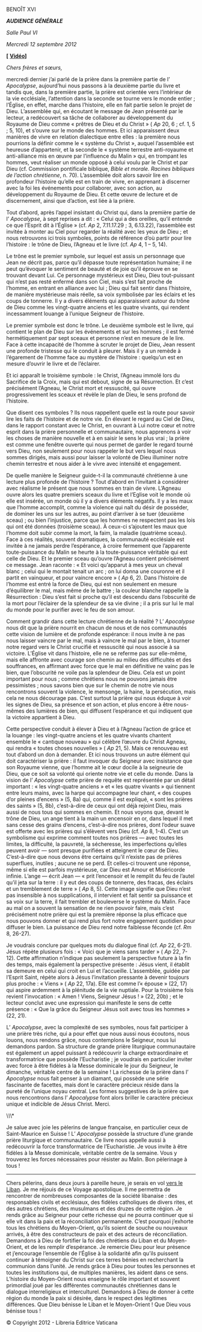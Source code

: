 BENOÎT XVI

***AUDIENCE GÉNÉRALE***

*Salle Paul VI*

*Mercredi 12 septembre* *2012*

**\[** **[Vidéo](http://player.rv.va/vaticanplayer.asp?language=it&tic=VA_NDOLQJOA)\]**

*Chers frères et sœurs,*

mercredi dernier j’ai parlé de la prière dans la première partie de l’ *Apocalypse*, aujourd’hui nous passons à la deuxième partie du livre et tandis que, dans la première partie, la prière est orientée vers l’intérieur de la vie ecclésiale, l’attention dans la seconde se tourne vers le monde entier ; l’Église, en effet, marche dans l’histoire, elle en fait partie selon le projet de Dieu. L’assemblée qui, en écoutant le message de Jean présenté par le lecteur, a redécouvert sa tâche de collaborer au développement du Royaume de Dieu comme « prêtres de Dieu et du Christ » ( *Ap* 20, 6 ; cf. 1, 5 ; 5, 10), et s’ouvre sur le monde des hommes. Et ici apparaissent deux manières de vivre en relation dialectique entre elles : la première nous pourrions la définir comme le « système du Christ », auquel l’assemblée est heureuse d’appartenir, et la seconde le « système terrestre anti-royaume et anti-alliance mis en œuvre par l’influence du Malin » qui, en trompant les hommes, veut réaliser un monde opposé à celui voulu par le Christ et par Dieu (cf. Commission pontificale biblique, *Bible et morale. Racines bibliques de l’action chrétienne*, n. 70). L’assemblée doit alors savoir lire en profondeur l’histoire qu’elle est en train de vivre, en apprenant à discerner avec la foi les événements pour collaborer, avec son action, au développement du Royaume de Dieu. Et cette œuvre de lecture et de discernement, ainsi que d’action, est liée à la prière.

Tout d’abord, après l’appel insistant du Christ qui, dans la première partie de l’ *Apocalypse*, à sept reprises a dit : « Celui qui a des oreilles, qu’il entende ce que l’Esprit dit à l’Église » (cf. *Ap* 2, 7.11.17.29 ; 3, 6.13.22), l’assemblée est invitée à monter au Ciel pour regarder la réalité avec les yeux de Dieu ; et nous retrouvons ici trois symboles, points de référence d’où partir pour lire l’histoire : le trône de Dieu, l’Agneau et le livre (cf. *Ap* 4, 1 – 5, 14).

Le trône est le premier symbole, sur lequel est assis un personnage que Jean ne décrit pas, parce qu’il dépasse toute représentation humaine; il ne peut qu’évoquer le sentiment de beauté et de joie qu’il éprouve en se trouvant devant Lui. Ce personnage mystérieux est Dieu, Dieu tout-puissant qui n’est pas resté enfermé dans son Ciel, mais s’est fait proche de l’homme, en entrant en alliance avec lui ; Dieu qui fait sentir dans l’histoire, de manière mystérieuse mais réelle, sa voix symbolisée par les éclairs et les coups de tonnerre. Il y a divers éléments qui apparaissent autour du trône de Dieu comme les vingt-quatre anciens et les quatre vivants, qui rendent incessamment louange à l’unique Seigneur de l’histoire.

Le premier symbole est donc le trône. Le deuxième symbole est le livre, qui contient le plan de Dieu sur les événements et sur les hommes ; il est fermé hermétiquement par sept sceaux et personne n’est en mesure de le lire. Face à cette incapacité de l’homme à scruter le projet de Dieu, Jean ressent une profonde tristesse qui le conduit à pleurer. Mais il y a un remède à l’égarement de l’homme face au mystère de l’histoire : quelqu’un est en mesure d’ouvrir le livre et de l’éclairer.

Et ici apparaît le troisième symbole : le Christ, l’Agneau immolé lors du Sacrifice de la Croix, mais qui est debout, signe de sa Résurrection. Et c’est précisément l’Agneau, le Christ mort et ressuscité, qui ouvre progressivement les sceaux et révèle le plan de Dieu, le sens profond de l’histoire.

Que disent ces symboles ? Ils nous rappellent quelle est la route pour savoir lire les faits de l’histoire et de notre vie. En élevant le regard au Ciel de Dieu, dans le rapport constant avec le Christ, en ouvrant à Lui notre cœur et notre esprit dans la prière personnelle et communautaire, nous apprenons à voir les choses de manière nouvelle et à en saisir le sens le plus vrai ; la prière est comme une fenêtre ouverte qui nous permet de garder le regard tourné vers Dieu, non seulement pour nous rappeler le but vers lequel nous sommes dirigés, mais aussi pour laisser la volonté de Dieu illuminer notre chemin terrestre et nous aider à le vivre avec intensité et engagement.

De quelle manière le Seigneur guide-t-il la communauté chrétienne à une lecture plus profonde de l’histoire ? Tout d’abord en l’invitant à considérer avec réalisme le présent que nous sommes en train de vivre. L’Agneau ouvre alors les quatre premiers sceaux du livre et l’Eglise voit le monde où elle est insérée, un monde où il y a divers éléments négatifs. Il y a les maux que l’homme accomplit, comme la violence qui naît du désir de posséder, de dominer les uns sur les autres, au point d’arriver à se tuer (deuxième sceau) ; ou bien l’injustice, parce que les hommes ne respectent pas les lois qui ont été données (troisième sceau). À ceux-ci s’ajoutent les maux que l’homme doit subir comme la mort, la faim, la maladie (quatrième sceau). Face à ces réalités, souvent dramatiques, la communauté ecclésiale est invitée à ne jamais perdre l’espérance, à croire fermement que l’apparente toute-puissance du Malin se heurte à la toute-puissance véritable qui est celle de Dieu. Et le premier sceau qu’ouvre l’Agneau contient précisément ce message. Jean raconte : « Et voici qu’apparut à mes yeux un cheval blanc ; celui qui le montait tenait un arc ; on lui donna une couronne et il partit en vainqueur, et pour vaincre encore » ( *Ap* 6, 2). Dans l’histoire de l’homme est entré la force de Dieu, qui est non seulement en mesure d’équilibrer le mal, mais même de le battre ; la couleur blanche rappelle la Résurrection : Dieu s’est fait si proche qu’il est descendu dans l’obscurité de la mort pour l’éclairer de la splendeur de sa vie divine ; il a pris sur lui le mal du monde pour le purifier avec le feu de son amour.

Comment grandir dans cette lecture chrétienne de la réalité ? L’ *Apocalypse* nous dit que la prière nourrit en chacun de nous et de nos communautés cette vision de lumière et de profonde espérance: il nous invite à ne pas nous laisser vaincre par le mal, mais à vaincre le mal par le bien, à tourner notre regard vers le Christ crucifié et ressuscité qui nous associe à sa victoire. L’Église vit dans l’histoire, elle ne se referme pas sur elle-même, mais elle affronte avec courage son chemin au milieu des difficultés et des souffrances, en affirmant avec force que le mal en définitive ne vainc pas le bien, que l’obscurité ne voile pas la splendeur de Dieu. Cela est un point important pour nous ; comme chrétiens nous ne pouvons jamais être pessimistes ; nous savons bien que sur le chemin de notre vie nous rencontrons souvent la violence, le mensonge, la haine, la persécution, mais cela ne nous décourage pas. C’est surtout la prière qui nous éduque à voir les signes de Dieu, sa présence et son action, et plus encore à être nous-mêmes des lumières de bien, qui diffusent l’espérance et qui indiquent que la victoire appartient à Dieu.

Cette perspective conduit à élever à Dieu et à l’Agneau l’action de grâce et la louange : les vingt-quatre anciens et les quatre vivants chantent ensemble le « cantique nouveau » qui célèbre l’œuvre du Christ Agneau, qui rendra « toutes choses nouvelles » ( *Ap* 21, 5). Mais ce renouveau est tout d’abord un don à demander. Et ici nous trouvons un autre élément qui doit caractériser la prière : il faut invoquer du Seigneur avec insistance que son Royaume vienne, que l’homme ait le cœur docile à la seigneurie de Dieu, que ce soit sa volonté qui oriente notre vie et celle du monde. Dans la vision de l’ *Apocalypse* cette prière de requête est représentée par un détail important : « les vingt-quatre anciens » et « les quatre vivants » qui tiennent entre leurs mains, avec la harpe qui accompagne leur chant, « des coupes d’or pleines d’encens » (5, 8a) qui, comme il est expliqué, « sont les prières des saints » (5, 8b), c’est-à-dire de ceux qui ont déjà rejoint Dieu, mais aussi de nous tous qui sommes en chemin. Et nous voyons que, devant le trône de Dieu, un ange tient à la main un encensoir en or, dans lequel il met sans cesse des grains d’encens, c’est-à-dire nos prières, dont l’odeur suave est offerte avec les prières qui s’élèvent vers Dieu (cf. *Ap* 8, 1-4). C’est un symbolisme qui exprime comment toutes nos prières — avec toutes les limites, la difficulté, la pauvreté, la sécheresse, les imperfections qu’elles peuvent avoir — sont presque purifiées et atteignent le cœur de Dieu. C’est-à-dire que nous devons être certains qu’il n’existe pas de prières superflues, inutiles ; aucune ne se perd. Et celles-ci trouvent une réponse, même si elle est parfois mystérieuse, car Dieu est Amour et Miséricorde infinie. L’ange — écrit Jean — « prit l’encensoir et le remplit du feu de l’autel qu’il jeta sur la terre : il y eut des coups de tonnerre, des fracas, des éclairs et un tremblement de terre » ( *Ap* 8, 5). Cette image signifie que Dieu n’est pas insensible à nos supplications, il intervient et fait sentir sa puissance et sa voix sur la terre, il fait trembler et bouleverse le système du Malin. Face au mal on a souvent la sensation de ne rien pouvoir faire, mais c’est précisément notre prière qui est la première réponse la plus efficace que nous pouvons donner et qui rend plus fort notre engagement quotidien pour diffuser le bien. La puissance de Dieu rend notre faiblesse féconde (cf. *Rm* 8, 26-27).

Je voudrais conclure par quelques mots du dialogue final (cf. *Ap* 22, 6-21). Jésus répète plusieurs fois : « Voici que je viens sans tarder » ( *Ap* 22, 7-12). Cette affirmation n’indique pas seulement la perspective future à la fin des temps, mais également la perspective présente : Jésus vient, il établit sa demeure en celui qui croit en Lui et l’accueille. L’assemblée, guidée par l’Esprit Saint, répète alors à Jésus l’invitation pressante à devenir toujours plus proche : « Viens » ( *Ap* 22, 17a). Elle est comme l’« épouse » (22, 17) qui aspire ardemment à la plénitude de la vie nuptiale. Pour la troisième fois revient l’invocation : « Amen ! Viens, Seigneur Jésus ! » (22, 20b) ; et le lecteur conclut avec une expression qui manifeste le sens de cette présence : « Que la grâce du Seigneur Jésus soit avec tous les hommes » (22, 21).

L’ *Apocalypse*, avec la complexité de ses symboles, nous fait participer à une prière très riche, qui a pour effet que nous aussi nous écoutons, nous louons, nous rendons grâce, nous contemplons le Seigneur, nous lui demandons pardon. Sa structure de grande prière liturgique communautaire est également un appel puissant à redécouvrir la charge extraordinaire et transformatrice que possède l’Eucharistie ; je voudrais en particulier inviter avec force à être fidèles à la Messe dominicale le jour du Seigneur, le dimanche, véritable centre de la semaine ! La richesse de la prière dans l’ *Apocalypse* nous fait penser à un diamant, qui possède une série fascinante de facettes, mais dont le caractère précieux réside dans la pureté de l’unique noyau central. Les formes suggestives de la prière que nous rencontrons dans l’ *Apocalypse* font alors briller le caractère précieux unique et indicible de Jésus Christ. Merci.

\\*\\*\\*

Je salue avec joie les pèlerins de langue française, en particulier ceux de Saint-Maurice en Suisse ! L’ *Apocalypse* possède la structure d’une grande prière liturgique et communautaire. Ce livre nous appelle aussi à redécouvrir la force transformatrice de l’Eucharistie. Je vous invite à être fidèles à la Messe dominicale, véritable centre de la semaine. Vous y trouverez les forces nécessaires pour résister au Malin. Bon pèlerinage à tous !

* * *

Chers pèlerins, dans deux jours à pareille heure, je serais en vol [vers le Liban](/content/benedict-xvi/fr/travels/2012/index_libano.html). Je me réjouis de ce Voyage apostolique. Il me permettra de rencontrer de nombreuses composantes de la société libanaise : des responsables civils et ecclésiaux, des fidèles catholiques de divers rites, et des autres chrétiens, des musulmans et des druzes de cette région. Je rends grâce au Seigneur pour cette richesse qui ne pourra continuer que si elle vit dans la paix et la réconciliation permanente. C’est pourquoi j’exhorte tous les chrétiens du Moyen-Orient, qu’ils soient de souche ou nouveaux arrivés, à être des constructeurs de paix et des acteurs de réconciliation. Demandons à Dieu de fortifier la foi des chrétiens du Liban et du Moyen-Orient, et de les remplir d’espérance. Je remercie Dieu pour leur présence et j’encourage l’ensemble de l’Église à la solidarité afin qu’ils puissent continuer à témoigner du Christ sur ces terres bénies en recherchant la communion dans l’unité. Je rends grâce à Dieu pour toutes les personnes et toutes les institutions qui, de multiples manières, les aident dans ce sens. L’histoire du Moyen-Orient nous enseigne le rôle important et souvent primordial joué par les différentes communautés chrétiennes dans le dialogue interreligieux et interculturel. Demandons à Dieu de donner à cette région du monde la paix si désirée, dans le respect des légitimes différences. Que Dieu bénisse le Liban et le Moyen-Orient ! Que Dieu vous bénisse tous !

© Copyright 2012 - Libreria Editrice Vaticana